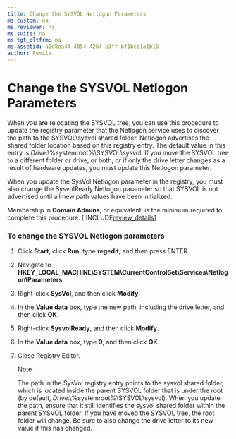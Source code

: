 ```yaml
---
title: Change the SYSVOL Netlogon Parameters
ms.custom: na
ms.reviewer: na
ms.suite: na
ms.tgt_pltfrm: na
ms.assetid: a0d8ea44-4054-4264-a3ff-bf1bcd1a1b15
author: Femila
---
```

# Change the SYSVOL Netlogon Parameters
  When you are relocating the SYSVOL tree, you can use this procedure to update the registry parameter that the Netlogon service uses to discover the path to the SYSVOL\\sysvol shared folder. Netlogon advertises the shared folder location based on this registry entry. The default value in this entry is *Drive*:\\%systemroot%\\SYSVOL\\sysvol. If you move the SYSVOL tree to a different folder or drive, or both, or if only the drive letter changes as a result of hardware updates, you must update this Netlogon parameter.  
  
 When you update the SysVol Netlogon parameter in the registry, you must also change the SysvolReady Netlogon parameter so that SYSVOL is not advertised until all new path values have been initialized.  
  
 Membership in **Domain Admins**, or equivalent, is the minimum required to complete this procedure. [!INCLUDE[review_details](../Token/review_details_md.md)]  
  
### To change the SYSVOL  Netlogon parameters  
  
1.  Click **Start**, click **Run**, type **regedit**, and then press ENTER.  
  
2.  Navigate to **HKEY\_LOCAL\_MACHINE\\SYSTEM\\CurrentControlSet\\Services\\Netlogon\\Parameters**.  
  
3.  Right\-click **SysVol**, and then click **Modify**.  
  
4.  In the **Value data** box, type the new path, including the drive letter, and then click **OK**.  
  
5.  Right\-click **SysvolReady**, and then click **Modify**.  
  
6.  In the **Value data** box, type **0**, and then click **OK**.  
  
7.  Close Registry Editor.  
  
    > [!NOTE]  
    >  The path in the SysVol registry entry points to the sysvol shared folder, which is located inside the parent SYSVOL folder that is under the root \(by default, *Drive*:\\%systemroot%\\SYSVOL\\sysvol\). When you update the path, ensure that it still identifies the sysvol shared folder within the parent SYSVOL folder. If you have moved the SYSVOL tree, the root folder will change. Be sure to also change the drive letter to its new value if this has changed.  
  
  